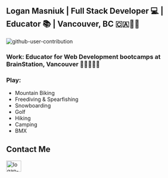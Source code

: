 ## Logan Masniuk | Full Stack Developer 💻 | Educator 📚 | Vancouver, BC 🇨🇦🌲🌊

![github-user-contribution](https://github.com/Lmasniuk/lmasniuk/assets/1847409/501d424b-d02d-4396-8302-10f5eb7160e4)

### Work: Educator for Web Development bootcamps at BrainStation, Vancouver 👨🏻‍🏫📓🎉

### Play:
* Mountain Biking
* Freediving & Spearfishing
* Snowboarding
* Golf
* Hiking
* Camping
* BMX

## Contact Me
<a href="https://www.linkedin.com/in/logan-masniuk-a0a24749/" target="blank"><img align="center" src="https://raw.githubusercontent.com/rahuldkjain/github-profile-readme-generator/master/src/images/icons/Social/linked-in-alt.svg" alt="logan-masniuk" height="30" width="40" /></a>

